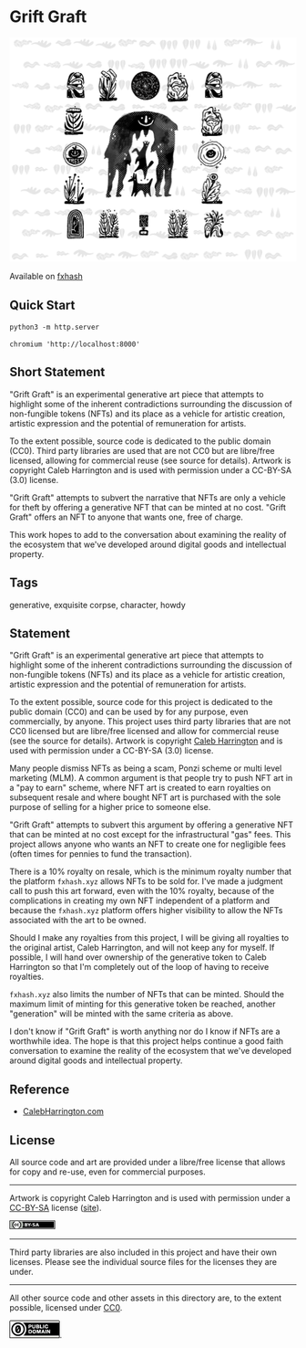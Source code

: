 Grift Graft
===

[![screenshot](../img/grift_graft_preview.png)](https://github.com/abetusk/iao/tree/main/grift-graft)

Available on [fxhash](https://www.fxhash.xyz/generative/8486)

Quick Start
---

```
python3 -m http.server
```

```
chromium 'http://localhost:8000'
```

Short Statement
---

"Grift Graft" is an experimental generative art piece that attempts to highlight some of the inherent contradictions surrounding the discussion of non-fungible tokens (NFTs) and its place as a vehicle for artistic creation, artistic expression and the potential of remuneration for artists.

To the extent possible, source code is dedicated to the public domain (CC0). Third party libraries are used that are not CC0 but are libre/free licensed, allowing for commercial reuse (see source for details). Artwork is copyright Caleb Harrington and is used with permission under a CC-BY-SA (3.0) license.

"Grift Graft" attempts to subvert the narrative that NFTs are only a vehicle for theft by offering a generative NFT that can be minted at no cost. "Grift Graft" offers an NFT to anyone that wants one, free of charge.

This work hopes to add to the conversation about examining the reality of the ecosystem that we've developed around digital goods and intellectual property.

Tags
---

generative, exquisite corpse, character, howdy

Statement
---

"Grift Graft" is an experimental generative art piece that
attempts to highlight some of the inherent contradictions
surrounding the discussion of non-fungible tokens (NFTs) and
its place as a vehicle for artistic creation, artistic expression
and the potential of remuneration for artists.

To the extent possible, source code for this project is dedicated to
the public domain (CC0) and can be used by for any purpose, even commercially, by anyone.
This project uses third party libraries that are not CC0 licensed but are libre/free licensed
and allow for commercial reuse (see the source for details).
Artwork is copyright
[Caleb Harrington](https://calebharrington.com/) and is used with permission under a CC-BY-SA (3.0) license.

Many people dismiss NFTs as being a scam, Ponzi scheme or multi level
marketing (MLM).
A common argument is that people try to push NFT art in a "pay to earn"
scheme, where NFT art is created to earn royalties on subsequent resale
and where bought NFT art is purchased with the sole purpose of selling
for a higher price to someone else.

"Grift Graft" attempts to subvert this argument by offering
a generative NFT that can be minted at no cost except for the
infrastructural "gas" fees.
This project allows anyone who wants an NFT to create one for negligible fees
(often times for pennies to fund the transaction).

There is a 10% royalty on resale, which is the minimum royalty number that
the platform `fxhash.xyz` allows NFTs to be sold for.
I've made a judgment call to push this art forward, even with the 10% royalty,
because of the complications in creating my own NFT independent of a platform
and because the `fxhash.xyz` platform offers higher visibility to allow
the NFTs associated with the art to be owned.

Should I make any royalties from this project, I will be giving all royalties
to the original artist, Caleb Harrington, and will not keep any for myself.
If possible, I will hand over ownership of the generative token to Caleb Harrington
so that I'm completely out of the loop of having to receive royalties.

`fxhash.xyz` also limits the number of NFTs that can be minted.
Should the maximum limit of minting for this generative token be reached,
another "generation" will be minted with the same criteria as above.

I don't know if "Grift Graft"
is worth anything nor do I know if NFTs are
a worthwhile idea.
The hope is that this project helps
continue a good faith conversation to examine
the reality of the ecosystem that we've developed
around digital goods and intellectual property.

Reference
---

* [CalebHarrington.com](https://calebharrington.com/)

License
---

All source code and art are provided under a libre/free license that allows for copy and re-use, even for commercial purposes.

---

Artwork is copyright Caleb Harrington and is used with permission under a [CC-BY-SA](https://creativecommons.org/licenses/by-sa/3.0/us/) license ([site](https://calebharrington.com)).

![CC-BY-SA](../img/cc-by-sa.png)

---

Third party libraries are also included in this project and have their own licenses.
Please see the individual source files for the licenses they are under.

---

All other source code and other assets in this directory are, to the extent possible, licensed
under [CC0](https://creativecommons.org/publicdomain/zero/1.0/).

![CC0](../img/cc0_88x31.png).
